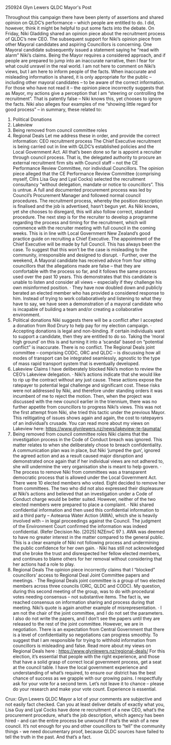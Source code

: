 250924 
Glyn Lewers QLDC Mayor's Post

Throughout this campaign there have been plenty of assertions and shared opinion on QLDC’s performance – which people are entitled to do.
I did, however, think it might be helpful to put some facts into the debate.
On Friday, Niki Gladding shared an opinion piece about the recruitment process of QLDC’s new CEO. The subsequent support for Niki’s opinion piece from other Mayoral candidates and aspiring Councillors is concerning.
One Mayoral candidate subsequently issued a statement saying he “read with alarm” Niki’s claims. Being the Mayor requires a considered approach, and if people are prepared to jump into an inaccurate narrative, then I fear for what could unravel in the real world.
I am not here to comment on Niki’s views, but I am here to inform people of the facts.
When inaccurate and misleading information is shared, it is only appropriate for the public – including other mayoral candidates – to be aware of the correct information.
For those who have not read it – the opinion piece incorrectly suggests that as Mayor, my actions give a perception that I am “steering or controlling the recruitment”. That is patently false – Niki knows this, yet chooses to ignore the facts.
Niki also alleges four examples of me “showing little regard for good process” – in summary, these related to:
1. Political Donations
2. Lakeview
3. Being removed from council committee roles
4. Regional Deals
Let me address these in order, and provide the correct information:
CEO recruitment process
The Chief Executive recruitment is being carried out in line with QLDC’s established policies and the Local Government Act.
All that’s been done so far is appoint a recruiter through council process. That is, the delegated authority to procure an external recruitment firm sits with Council staff – not the CE Performance Review Committee, nor individual Councillors.
The opinion piece alleged that the CE Performance Review Committee (comprising myself, Cllrs Lisa Guy and Lyal Cocks) selected the recruitment consultancy “without delegation, mandate or notice to councillors”. This is untrue. A full and documented
procurement process was led by Council’s Procurement Manager and followed normal council procedures.
The recruitment process, whereby the position description is finalised and the job is advertised, hasn’t begun yet. As Niki knows, yet she chooses to disregard, this will also follow correct, standard procedure. The next step is for the recruiter to develop a programme regarding the process and timing for the recruitment, which will commence with the recruiter meeting with full council in the coming weeks. This is in line with Local Government New Zealand’s good practice guide on recruiting a Chief Executive.
The appointment of the Chief Executive will be made by full Council. This has always been the case. To suggest that this won’t be the case is misleading to the community, irresponsible and designed to disrupt.
· Further, over the weekend, A Mayoral candidate has received advice from four sitting councillors that the allegations made are false – that they are comfortable with the process so far, and it follows the same process used over the past 10 years. This demonstrates that this candidate is unable to listen and consider all views – especially if they challenge his own misinformed position.
· They have now doubled down and publicly berated an elected member who has provided a considered response to him. Instead of trying to work collaboratively and listening to what they have to say, we have seen a demonstration of a mayoral candidate who is incapable of building a team and/or creating a collaborative environment.
1. Political donations
Niki suggests there will be a conflict after I accepted a donation from Rod Drury to help pay for my election campaign.
· Accepting donations is legal and non-binding. If certain individuals want to support a candidate, then they are entitled to do so. Taking the ‘moral high ground’ on this is and turning it into a ‘scandal’ based on “potential conflict” is inaccurate. There is no conflict. The Regional Deals joint committee – comprising CODC, ORC and QLDC – is discussing how all modes of transport can be integrated seamlessly, agnostic to the type of mass rapid transport system that is eventually developed.
2. Lakeview
Claims I have deliberately blocked Niki’s motion to review the CEO’s Lakeview delegation.
· Niki’s actions indicate that she would like to rip up the contract without any just cause. These actions expose the ratepayer to potential legal challenge and significant cost. These risks were not addressed by Niki, and therefore under standing orders it was incumbent of me to reject the motion. Then, when the project was discussed with the new council earlier in the triennium, there was no further appetite from councillors to progress Niki’s views. This was not the first attempt from Niki, she tried this tactic under the previous Mayor. This relitigating of issues shows again and again, the cost to ratepayers of an individual’s crusade.
You can read more about my views on Lakeview here: 
https://www.glynlewers.nz/news/lakeview-te-taumata/
3. Being removed from council committee roles
Niki claims that the investigation process in the Code of Conduct breach was ignored. This matter relates to when she deliberately chose to breach confidentiality. A communication plan was in place, but Niki ‘jumped the gun’, ignored the agreed action and as a result caused major disruption and demonstrated once again that if her individual views are not adhered to, she will undermine the very organisation she is meant to help govern.
· The process to remove Niki from committees was a transparent democratic process that is allowed under the Local Government Act. There were 10 elected members who voted. Eight decided to remove her from committees. The two who did not also expressed their displeasure at Niki’s actions and believed that an investigation under a Code of Conduct charge would be better suited. However, neither of the two elected members were prepared to place a complaint.
· Niki shared confidential information and then used this confidential information to aid a third party – Aotearoa Water Action (AWA), which she is heavily involved with – in legal proceedings against the Council. The judgment of the Environment Court confirmed the information was indeed confidential. (Refer Decision No. [2025] NZEnvC 97 ). AWA was deemed to have no greater interest in the matter compared to the general public. This is a clear example of Niki not following process and undermining the public confidence for her own gain.
· Niki has still not acknowledged that she broke the trust and disrespected her fellow elected members, and continues to blame others for her removal without considering that her actions had a role to play.
4. Regional Deals
The opinion piece incorrectly claims that I “blocked” councillors’ access to Regional Deal Joint Committee papers and meetings.
· The Regional Deals joint committee is a group of two elected members across three councils (ORC, QLDC and CODC). My question, during this second meeting of the group, was to do with procedural votes needing consensus – not substantive items. The fact is, we reached consensus on information sharing and process during that meeting. Niki’s quote is again another example of misrepresentation.
· I am not the chair of the joint committee, and I do not set the parameters. I also do not write the papers, and I don’t see the papers until they are released to the rest of the joint committee. However, we are in negotiation. There is an expectation from Central Government that there is a level of confidentiality so negotiations can progress smoothly. To suggest that I am responsible for trying to withhold information from councillors is misleading and false.
Read more about my views on Regional Deals here : https://www.glynlewers.nz/regional-deals/
For this election, it’s essential that people with the right experience, and those that have a solid grasp of correct local government process, get a seat at the council table.
I have the local government experience and understanding of what’s required, to ensure our district has the best chance of success as we grapple with our growing pains. I respectfully ask for your vote for a second term.
Let’s not leave it to chance – please do your research and make your vote count. Experience is essential.


Crux:
Glyn Lewers QLDC Mayor a lot of your comments are subjective and not easily fact checked. Can you at least deliver details of exactly what you, Lisa Guy and Lyal Cocks have done re recruitment of a new CEO, what’s the procurement procedure, what’s the job description, which agency has been hired - and can the entire process be unwound if that’s the wish of a new council. It’s not enough for you and other councillors to “tell” the community things - we need documentary proof, because QLDC sources have failed to tell the truth in the past. And that’s a fact.